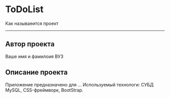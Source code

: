 # ToDoList
Как называеится проект
***

## Автор проекта
Ваше имя и фамилоия
ВУЗ

## Описание проекта
Приложение предназначено для ...
Используемый технологи: СУБД MySQL,  CSS-фреймворк, BootStrap.
